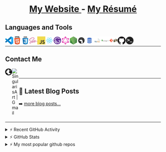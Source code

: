 <div align="center">
  <h1>
      <span style=""> 
        <a href="https://damrah.netlify.app"> My Website </a> - <a href="https://damrah.netlify.app/about/"> My Résumé </a>
      </span>
  </h1>
</div>

## Languages and Tools

<div align="center">
  <img align="left" alt="Visual Studio Code" width="26px" src="https://raw.githubusercontent.com/github/explore/80688e429a7d4ef2fca1e82350fe8e3517d3494d/topics/visual-studio-code/visual-studio-code.png" />
  <img align="left" alt="HTML5" width="26px" src="https://raw.githubusercontent.com/github/explore/80688e429a7d4ef2fca1e82350fe8e3517d3494d/topics/html/html.png" />
  <img align="left" alt="CSS3" width="26px" src="https://raw.githubusercontent.com/github/explore/80688e429a7d4ef2fca1e82350fe8e3517d3494d/topics/css/css.png" />
  <img align="left" alt="Sass" width="26px" src="https://raw.githubusercontent.com/github/explore/80688e429a7d4ef2fca1e82350fe8e3517d3494d/topics/sass/sass.png" />
  <img align="left" alt="JavaScript" width="26px" src="https://raw.githubusercontent.com/github/explore/80688e429a7d4ef2fca1e82350fe8e3517d3494d/topics/javascript/javascript.png" />
  <img align="left" alt="React" width="26px" src="https://raw.githubusercontent.com/github/explore/80688e429a7d4ef2fca1e82350fe8e3517d3494d/topics/react/react.png" />
  <img align="left" alt="Gatsby" width="26px" src="https://raw.githubusercontent.com/github/explore/e94815998e4e0713912fed477a1f346ec04c3da2/topics/gatsby/gatsby.png" />
  <img align="left" alt="GraphQL" width="26px" src="https://raw.githubusercontent.com/github/explore/80688e429a7d4ef2fca1e82350fe8e3517d3494d/topics/graphql/graphql.png" />
  <img align="left" alt="Node.js" width="26px" src="https://raw.githubusercontent.com/github/explore/80688e429a7d4ef2fca1e82350fe8e3517d3494d/topics/nodejs/nodejs.png" />
  <img align="left" alt="Deno" width="26px" src="https://raw.githubusercontent.com/github/explore/361e2821e2dea67711cde99c9c40ed357061cf27/topics/deno/deno.png" />
  <img align="left" alt="SQL" width="26px" src="https://raw.githubusercontent.com/github/explore/80688e429a7d4ef2fca1e82350fe8e3517d3494d/topics/sql/sql.png" />
  <img align="left" alt="MySQL" width="26px" src="https://raw.githubusercontent.com/github/explore/80688e429a7d4ef2fca1e82350fe8e3517d3494d/topics/mysql/mysql.png" />
  <img align="left" alt="MongoDB" width="26px" src="https://raw.githubusercontent.com/github/explore/80688e429a7d4ef2fca1e82350fe8e3517d3494d/topics/mongodb/mongodb.png" />
  <img align="left" alt="Git" width="26px" src="https://raw.githubusercontent.com/github/explore/80688e429a7d4ef2fca1e82350fe8e3517d3494d/topics/git/git.png" />
  <img align="left" alt="GitHub" width="26px" src="https://raw.githubusercontent.com/github/explore/78df643247d429f6cc873026c0622819ad797942/topics/github/github.png" />
  <img align="left" alt="Terminal" width="26px" src="https://raw.githubusercontent.com/github/explore/80688e429a7d4ef2fca1e82350fe8e3517d3494d/topics/terminal/terminal.png" />
</div>

<br>

---

## Contact Me

[<img align="left" alt="damrah.netlify.app" width="22px" src="https://raw.githubusercontent.com/iconic/open-iconic/master/svg/globe.svg" />][website]
[<img align="left" alt="SingularisArt | Gmail" width="22px" src="https://upload.wikimedia.org/wikipedia/commons/7/7e/Gmail_icon_%282020%29.svg" />][gmail]

<br>

---

## 📕 Latest Blog Posts

<!-- BLOG-POST-LIST:START -->
<!-- BLOG-POST-LIST:END -->

➡️ [more blog posts...](https://damrah.netlify.app)

<br>

---

<details>
  <summary>⚡ Recent GitHub Activity</summary>
</details>

<details>
  <summary>⚡ GitHub Stats</summary>
  
  <p align="center">
    <img src="https://github-readme-stats.vercel.app/api?username=SingularisArt&show_icons=true&hide_border=true&count_private=true&theme=tokyonight&include_all_commits=true", width="400"/>
    <img src="https://github-readme-stats.vercel.app/api/top-langs/?username=SingularisArt&layout=compact&theme=tokyonight&hide_border=true", width="325"/> <br>
  </p>
 </details>
 
 <details>
  <summary>⚡ My most popular github repos</summary>
</details>
 
[website]: https://damrah.netlify.app
[gmail]: dermdorm2@gmail.com
[quora]: https://www.quora.com/profile/SingularisArt?q=SingularisArt
[stack-overflow]: https://stackoverflow.com/users/16841521/singularisart
[reddit]: https://www.reddit.com/user/Desperate_Party_9259
